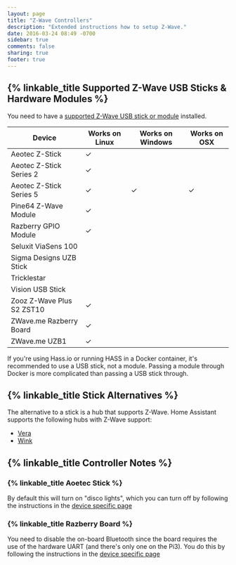 ```yaml
---
layout: page
title: "Z-Wave Controllers"
description: "Extended instructions how to setup Z-Wave."
date: 2016-03-24 08:49 -0700
sidebar: true
comments: false
sharing: true
footer: true
---
```


## {% linkable_title Supported Z-Wave USB Sticks & Hardware Modules %}

You need to have a [supported Z-Wave USB stick or module](https://github.com/OpenZWave/open-zwave/wiki/Controller-Compatibility-List) installed.

| Device                    | Works on Linux | Works on Windows | Works on OSX |
|---------------------------|----------------|------------------|--------------|
| Aeotec Z-Stick            |   &#10003;     |                  |              |
| Aeotec Z-Stick Series 2   |   &#10003;     |                  |              |
| Aeotec Z-Stick Series 5   |   &#10003;     |    &#10003;      |   &#10003;   |
| Pine64 Z-Wave Module      |   &#10003;     |                  |              |
| Razberry GPIO Module      |   &#10003;     |                  |              |
| Seluxit ViaSens 100       |                |                  |              |
| Sigma Designs UZB Stick   |                |                  |              |
| Tricklestar               |                |                  |              |
| Vision USB Stick          |                |                  |              |
| Zooz Z-Wave Plus S2 ZST10 |   &#10003;     |                  |              |
| ZWave.me Razberry Board   |   &#10003;     |                  |              |
| ZWave.me UZB1             |   &#10003;     |                  |              |

<p class='note'>
  If you're using Hass.io or running HASS in a Docker container, it's recommended to use a USB stick, not a module. Passing a module through Docker is more complicated than passing a USB stick through.
</p>

## {% linkable_title Stick Alternatives %}

The alternative to a stick is a hub that supports Z-Wave. Home Assistant supports the following hubs with Z-Wave support:

 - [Vera](/components/vera/)
 - [Wink](/components/wink/)

## {% linkable_title Controller Notes %}

### {% linkable_title Aoetec Stick %}

By default this will turn on "disco lights", which you can turn off by following the instructions in the [device specific page](/docs/z-wave/device-specific/#aeon-z-stick)

### {% linkable_title Razberry Board %}

You need to disable the on-board Bluetooth since the board requires the use of the hardware UART (and there's only one on the Pi3). You do this by following the instructions in the [device specific page](/docs/z-wave/device-specific/#razberry-board)
